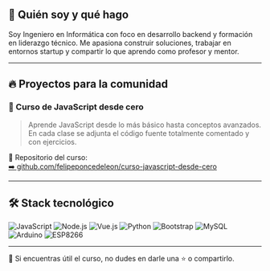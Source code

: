 ## 🧩 Quién soy y qué hago 

Soy Ingeniero en Informática con foco en desarrollo backend y formación en liderazgo técnico. Me apasiona construir soluciones, trabajar en entornos startup y compartir lo que aprendo como profesor y mentor.

---

## 🔥 Proyectos para la comunidad

### 📘 Curso de JavaScript desde cero
> Aprende JavaScript desde lo más básico hasta conceptos avanzados.  
> En cada clase se adjunta el código fuente totalmente comentado y con ejercicios.

📌 Repositorio del curso:  
[➡️ github.com/felipeponcedeleon/curso-javascript-desde-cero](https://github.com/felipeponcedeleon/curso-javascript-basico)

---

## 🛠️ Stack tecnológico

![JavaScript](https://img.shields.io/badge/-JavaScript-F7DF1E?style=flat&logo=javascript&logoColor=black)
![Node.js](https://img.shields.io/badge/-Node.js-339933?style=flat&logo=node.js&logoColor=white)
![Vue.js](https://img.shields.io/badge/-Vue.js-4FC08D?style=flat&logo=vue.js&logoColor=white)
![Python](https://img.shields.io/badge/-Python-3776AB?style=flat&logo=python&logoColor=white)
![Bootstrap](https://img.shields.io/badge/-Bootstrap-7952B3?style=flat&logo=bootstrap&logoColor=white)
![MySQL](https://img.shields.io/badge/-MySQL-4479A1?style=flat&logo=mysql&logoColor=white)
![Arduino](https://img.shields.io/badge/-Arduino-00979D?style=flat&logo=arduino&logoColor=white)
![ESP8266](https://img.shields.io/badge/-ESP8266-000000?style=flat&logo=espressif&logoColor=white)



---

💬 Si encuentras útil el curso, no dudes en darle una ⭐ o compartirlo.



